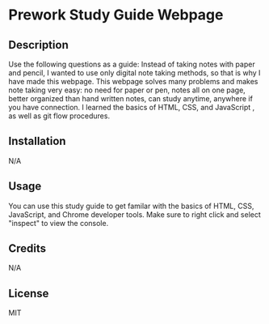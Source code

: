 # Prework Study Guide Webpage

## Description

Use the following questions as a guide:
Instead of taking notes with paper and pencil, I wanted to use only digital note taking methods, so that is why I have made this webpage. This webpage solves many problems and makes note taking very easy: no need for paper or pen, notes all on one page, better organized than hand written notes, can study anytime, anywhere if you have connection. I learned the basics of HTML, CSS, and JavaScript , as well as git flow procedures.

## Installation

N/A

## Usage

You can use this study guide to get familar with the basics of HTML, CSS, JavaScript, and Chrome developer tools. Make sure to right click and select "inspect" to view the console.

## Credits

N/A

## License

MIT
